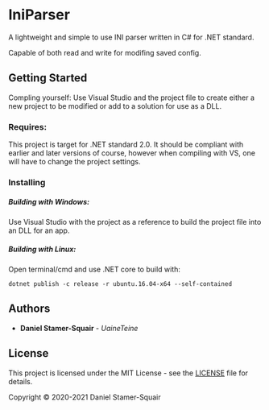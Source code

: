 # IniParser

A lightweight and simple to use INI parser written in C# for .NET standard.

Capable of both read and write for modifing saved config.

## Getting Started

Compling yourself: Use Visual Studio and the project file to create either a new project to be modified or add to a solution for use as a DLL.

### Requires:

This project is target for .NET standard 2.0. It should be compliant with earlier and later versions of course, however when compiling with VS, one will have to change the project settings.

### Installing

##### Building with Windows:

Use Visual Studio with the project as a reference to build the project file into an DLL for an app.

##### Building with Linux:

Open terminal/cmd and use .NET core to build with:

```
dotnet publish -c release -r ubuntu.16.04-x64 --self-contained
```

## Authors

* **Daniel Stamer-Squair** - *UaineTeine*

## License

This project is licensed under the MIT License - see the [LICENSE](LICENSE) file for details.

Copyright © 2020-2021 Daniel Stamer-Squair